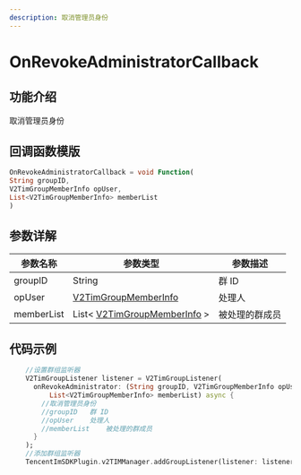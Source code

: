 ```yaml
---
description: 取消管理员身份
---
```


# OnRevokeAdministratorCallback

## 功能介绍

取消管理员身份

## 回调函数模版

```dart
OnRevokeAdministratorCallback = void Function(
String groupID,
V2TimGroupMemberInfo opUser,
List<V2TimGroupMemberInfo> memberList
)
```

## 参数详解

| 参数名称       | 参数类型                                                                           | 参数描述    |
| ---------- | ------------------------------------------------------------------------------ | ------- |
| groupID    | String                                                                         | 群 ID    |
| opUser     | [V2TimGroupMemberInfo](../guan-jian-lei/group/v2timgroupmemberinfo.md)         | 处理人     |
| memberList | List< [V2TimGroupMemberInfo](../guan-jian-lei/group/v2timgroupmemberinfo.md) > | 被处理的群成员 |

## 代码示例

```dart
    //设置群组监听器
    V2TimGroupListener listener = V2TimGroupListener(
      onRevokeAdministrator: (String groupID, V2TimGroupMemberInfo opUser,
          List<V2TimGroupMemberInfo> memberList) async {
        //取消管理员身份
        //groupID	群 ID
        //opUser	处理人
        //memberList	被处理的群成员
      }
    );
    //添加群组监听器
    TencentImSDKPlugin.v2TIMManager.addGroupListener(listener: listener);
```
